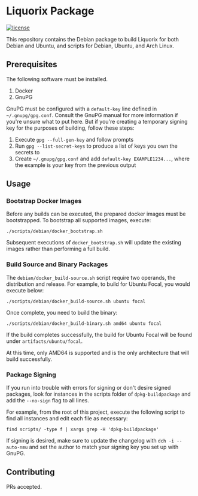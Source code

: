 # Liquorix Package

[![license](https://img.shields.io/github/license/damentz/liquorix-package.svg)](LICENSE)

This repository contains the Debian package to build Liquorix for both Debian and Ubuntu, and scripts for Debian, Ubuntu, and Arch Linux.

## Prerequisites

The following software must be installed.

1. Docker
2. GnuPG

GnuPG must be configured with a `default-key` line defined in `~/.gnupg/gpg.conf`.  Consult the GnuPG manual for more information if you're unsure what to put here.  But if you're creating a temporary signing key for the purposes of building, follow these steps:

1. Execute `gpg --full-gen-key` and follow prompts
2. Run `gpg --list-secret-keys` to produce a list of keys you own the secrets to
3. Create `~/.gnupg/gpg.conf` and add `default-key EXAMPLE1234...`, where the example is your key from the previous output

## Usage

### Bootstrap Docker Images

Before any builds can be executed, the prepared docker images must be bootstrapped.  To bootstrap all supported images, execute:

```shell
./scripts/debian/docker_bootstrap.sh
```

Subsequent executions of `docker_bootstrap.sh` will update the existing images rather than performing a full build.

### Build Source and Binary Packages

The `debian/docker_build-source.sh` script require two operands, the distribution and release.  For example, to build for Ubuntu Focal, you would execute below:

```shell
./scripts/debian/docker_build-source.sh ubuntu focal
```

Once complete, you need to build the binary:

```shell
./scripts/debian/docker_build-binary.sh amd64 ubuntu focal
```

If the build completes successfully, the build for Ubuntu Focal will be found under `artifacts/ubuntu/focal`.

At this time, only AMD64 is supported and is the only architecture that will build successfully.

### Package Signing

If you run into trouble with errors for signing or don't desire signed packages, look for instances in the scripts folder of `dpkg-buildpackage` and add the `--no-sign` flag to all lines.

For example, from the root of this project, execute the following script to find all instances and edit each file as necessary:

```shell
find scripts/ -type f | xargs grep -H 'dpkg-buildpackage'
```

If signing is desired, make sure to update the changelog with `dch -i --auto-nmu` and set the author to match your signing key you set up with GnuPG.

## Contributing

PRs accepted.
